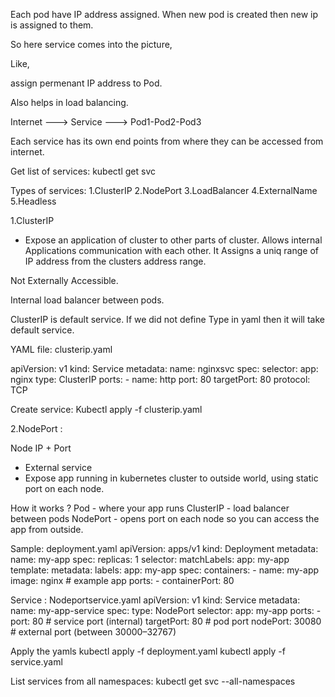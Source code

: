 Each pod have IP address assigned. When new pod is created then new ip is assigned 	to them.

So here service comes into the picture,

Like, 

assign permenant IP address to Pod.

Also helps in load balancing.

Internet ---> Service ---> Pod1-Pod2-Pod3

Each service has its own end points from where they can be accessed from internet.


Get list of services:
kubectl get svc


Types of services:
1.ClusterIP
2.NodePort
3.LoadBalancer
4.ExternalName
5.Headless

1.ClusterIP 		
- Expose an application of cluster to other parts of cluster.
Allows internal Applications communication with each other.
It Assigns a uniq range of IP address from the clusters address 	range.


Not Externally Accessible.

Internal load balancer between pods.

ClusterIP is default service. If we did not define Type in yaml 	then it will take default service.

YAML file: clusterip.yaml

apiVersion: v1
kind: Service
metadata: 
name: nginxsvc
spec:
  selector: 
    app: nginx
  type: ClusterIP
    ports: 
    - name: http
      port: 80
      targetPort: 80
      protocol: TCP


Create service:
Kubectl apply -f clusterip.yaml

2.NodePort :

Node IP + Port

- External service
- Expose app running in kubernetes cluster to outside world, using static port on each node.


How it works ?
Pod - where your app runs
ClusterIP - load balancer between pods
NodePort - opens port on each node so you can access the app from outside.

Sample: deployment.yaml
apiVersion: apps/v1
kind: Deployment
metadata:
  name: my-app
spec:
  replicas: 1
  selector:
    matchLabels:
      app: my-app
  template:
    metadata:
      labels:
        app: my-app
    spec:
      containers:
        - name: my-app
          image: nginx  # example app
          ports:
            - containerPort: 80

Service : Nodeportservice.yaml
apiVersion: v1
kind: Service
metadata:
  name: my-app-service
spec:
  type: NodePort
  selector:
    app: my-app
  ports:
    - port: 80         # service port (internal)
      targetPort: 80   # pod port
      nodePort: 30080  # external port (between 30000–32767)


Apply the yamls
kubectl apply -f deployment.yaml
kubectl apply -f service.yaml


List services from all namespaces:
kubectl get svc --all-namespaces

